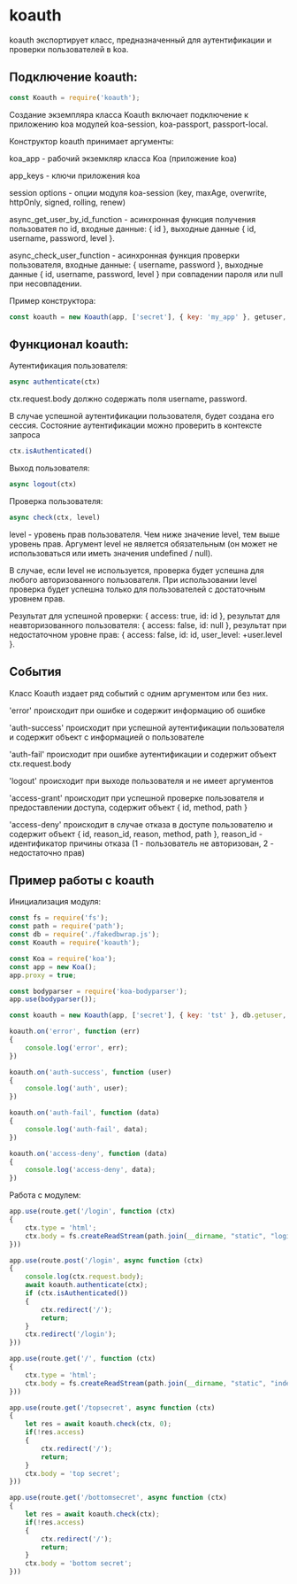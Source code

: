 # koauth

koauth экспортирует класс, предназначенный для аутентификации и проверки пользователей в koa.


## Подключение koauth:

```javascript
const Koauth = require('koauth');
```

Создание экземпляра класса Koauth включает подключение к приложению koa модулей koa-session, koa-passport, passport-local.

Конструктор koauth принимает аргументы:

koa_app - рабочий экземкляр класса Koa (приложение koa)

app_keys - ключи приложения koa

session options - опции модуля koa-session (key, maxAge, overwrite, httpOnly, signed, rolling, renew)

async_get_user_by_id_function - асинхронная функция получения пользоватея по id, входные данные: { id }, выходные данные { id, username, password, level }.

async_check_user_function - асинхронная функция проверки пользователя, входные данные: { username, password }, выходные данные { id, username, password, level } при совпадении пароля или null при несовпадении.

Пример конструктора:
```javascript
const koauth = new Koauth(app, ['secret'], { key: 'my_app' }, getuser, checkuser);
```

## Функционал koauth:

Аутентификация пользователя:

```javascript
async authenticate(ctx)
```

ctx.request.body должно содержать поля username, password.

В случае успешной аутентификации пользователя, будет создана его сессия. Состояние аутентификации можно проверить в контексте запроса

```javascript
ctx.isAuthenticated()
```

Выход пользователя:

```javascript
async logout(ctx)
```

Проверка пользователя:

```javascript
async check(ctx, level)
```

level - уровень прав пользователя. Чем ниже значение level, тем выше уровень прав. Аргумент level не является обязательным (он может не использоваться или иметь значения undefined / null).

В случае, если level не используется, проверка будет успешна для любого авторизованного пользователя. При использовании level проверка будет успешна только для пользователей с достаточным уровнем прав.

Результат для успешной проверки: { access: true, id: id }, результат для неавторизованного пользователя: { access: false, id: null }, результат при недостаточном уровне прав: { access: false, id: id, user_level: +user.level }.

## События

Класс Koauth издает ряд событий с одним аргументом или без них.

'error' происходит при ошибке и содержит информацию об ошибке

'auth-success' происходит при успешной аутентификации пользователя и содержит объект с информацией о пользователе

'auth-fail' происходит при ошибке аутентификации и содержит объект ctx.request.body

'logout' происходит при выходе пользователя и не имеет аргументов

'access-grant' происходит при успешной проверке пользователя и предоставлении доступа, содержит объект { id, method, path }

'access-deny' происходит в случае отказа в доступе пользователю и содержит объект { id, reason_id, reason, method, path }, reason_id - идентификатор причины отказа (1 - пользователь не авторизован, 2 - недостаточно прав)

## Пример работы с koauth

Инициализация модуля:

```javascript
const fs = require('fs');
const path = require('path');
const db = require('./fakedbwrap.js');
const Koauth = require('koauth');

const Koa = require('koa');
const app = new Koa();
app.proxy = true;

const bodyparser = require('koa-bodyparser');
app.use(bodyparser());

const koauth = new Koauth(app, ['secret'], { key: 'tst' }, db.getuser, db.check);

koauth.on('error', function (err)
{
    console.log('error', err);
})

koauth.on('auth-success', function (user)
{
    console.log('auth', user);
})

koauth.on('auth-fail', function (data)
{
    console.log('auth-fail', data);
})

koauth.on('access-deny', function (data)
{
    console.log('access-deny', data);
})
```

Работа с модулем:

```javascript
app.use(route.get('/login', function (ctx)
{
    ctx.type = 'html';
    ctx.body = fs.createReadStream(path.join(__dirname, "static", "login", "index.html"));
}))

app.use(route.post('/login', async function (ctx)
{
    console.log(ctx.request.body);
    await koauth.authenticate(ctx);
    if (ctx.isAuthenticated())
    {
        ctx.redirect('/');
        return;
    }
    ctx.redirect('/login');
}))

app.use(route.get('/', function (ctx)
{
    ctx.type = 'html';
    ctx.body = fs.createReadStream(path.join(__dirname, "static", "index.html"));
}))

app.use(route.get('/topsecret', async function (ctx)
{
    let res = await koauth.check(ctx, 0);
    if(!res.access)
    {
        ctx.redirect('/');
        return;
    }
    ctx.body = 'top secret';
}))

app.use(route.get('/bottomsecret', async function (ctx)
{
    let res = await koauth.check(ctx);
    if(!res.access)
    {
        ctx.redirect('/');
        return;
    }
    ctx.body = 'bottom secret';
}))
```
